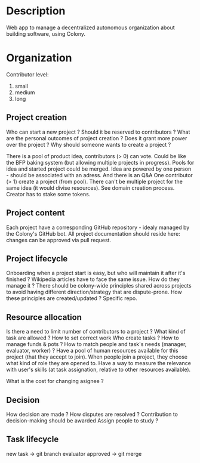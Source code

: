 # Description

Web app to manage a decentralized autonomous organization about building software, using Colony.

# Organization

Contributor level:

1.  small
2.  medium
3.  long

## Project creation

Who can start a new project ? Should it be reserved to contributors ? What are the personal outcomes of project creation ? Does it grant more power over the project ? Why should someone wants to create a project ?

There is a pool of product idea, contributors (> 0) can vote. Could be like the BFP baking system (but allowing multiple projects in progress). Pools for idea and started project could be merged. Idea are powered by one person - should be associated with an adress. And there is an Q&A
One contributor (> 1) create a project (from pool). There can't be multiple project for the same idea (it would divise resources). See domain creation process. Creator has to stake some tokens.

## Project content

Each project have a corresponding GitHub repository - idealy managed by the Colony's GitHub bot. All project documentation should reside here: changes can be approved via pull request.

## Project lifecycle

Onboarding when a project start is easy, but who will maintain it after it's finished ? Wikipedia articles have to face the same issue. How do they manage it ?
There should be colony-wide principles shared across projects to avoid having different direction/strategy that are dispute-prone.
How these principles are created/updated ? Specific repo.

## Resource allocation

Is there a need to limit number of contributors to a project ?
What kind of task are allowed ? How to set correct work
Who create tasks ? How to manage funds & pots ? How to match people and task's needs (manager, evaluator, worker) ?
Have a pool of human resources available for this project (that they accept to join). When people join a project, they choose what kind of role they are opened to. Have a way to measure the relevance with user's skills (at task assignation, relative to other resources available).

What is the cost for changing asignee ?

## Decision

How decision are made ? How disputes are resolved ?
Contribution to decision-making should be awarded
Assign people to study ?

## Task lifecycle

new task -> git branch
evaluator approved -> git merge
